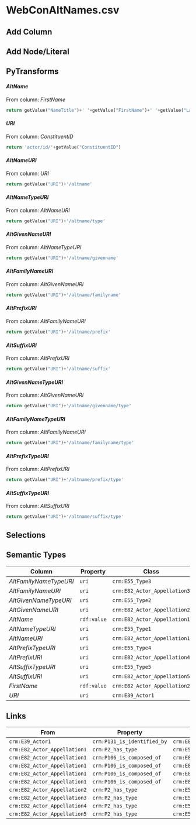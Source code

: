 # WebConAltNames.csv

## Add Column

## Add Node/Literal

## PyTransforms
#### _AltName_
From column: _FirstName_
``` python
return getValue("NameTitle")+' '+getValue("FirstName")+' '+getValue("LastName")+' '+getValue("Suffix")
```

#### _URI_
From column: _ConstituentID_
``` python
return 'actor/id/'+getValue("ConstituentID")
```

#### _AltNameURI_
From column: _URI_
``` python
return getValue("URI")+'/altname'
```

#### _AltNameTypeURI_
From column: _AltNameURI_
``` python
return getValue("URI")+'/altname/type'
```

#### _AltGivenNameURI_
From column: _AltNameTypeURI_
``` python
return getValue("URI")+'/altname/givenname'
```

#### _AltFamilyNameURI_
From column: _AltGivenNameURI_
``` python
return getValue("URI")+'/altname/familyname'
```

#### _AltPrefixURI_
From column: _AltFamilyNameURI_
``` python
return getValue("URI")+'/altname/prefix'
```

#### _AltSuffixURI_
From column: _AltPrefixURI_
``` python
return getValue("URI")+'/altname/suffix'
```

#### _AltGivenNameTypeURI_
From column: _AltGivenNameURI_
``` python
return getValue("URI")+'/altname/givenname/type'
```

#### _AltFamilyNameTypeURI_
From column: _AltFamilyNameURI_
``` python
return getValue("URI")+'/altname/familyname/type'
```

#### _AltPrefixTypeURI_
From column: _AltPrefixURI_
``` python
return getValue("URI")+'/altname/prefix/type'
```

#### _AltSuffixTypeURI_
From column: _AltSuffixURI_
``` python
return getValue("URI")+'/altname/suffix/type'
```


## Selections

## Semantic Types
| Column | Property | Class |
|  ----- | -------- | ----- |
| _AltFamilyNameTypeURI_ | `uri` | `crm:E55_Type3`|
| _AltFamilyNameURI_ | `uri` | `crm:E82_Actor_Appellation3`|
| _AltGivenNameTypeURI_ | `uri` | `crm:E55_Type2`|
| _AltGivenNameURI_ | `uri` | `crm:E82_Actor_Appellation2`|
| _AltName_ | `rdf:value` | `crm:E82_Actor_Appellation1`|
| _AltNameTypeURI_ | `uri` | `crm:E55_Type1`|
| _AltNameURI_ | `uri` | `crm:E82_Actor_Appellation1`|
| _AltPrefixTypeURI_ | `uri` | `crm:E55_Type4`|
| _AltPrefixURI_ | `uri` | `crm:E82_Actor_Appellation4`|
| _AltSuffixTypeURI_ | `uri` | `crm:E55_Type5`|
| _AltSuffixURI_ | `uri` | `crm:E82_Actor_Appellation5`|
| _FirstName_ | `rdf:value` | `crm:E82_Actor_Appellation2`|
| _URI_ | `uri` | `crm:E39_Actor1`|


## Links
| From | Property | To |
|  --- | -------- | ---|
| `crm:E39_Actor1` | `crm:P131_is_identified_by` | `crm:E82_Actor_Appellation1`|
| `crm:E82_Actor_Appellation1` | `crm:P2_has_type` | `crm:E55_Type1`|
| `crm:E82_Actor_Appellation1` | `crm:P106_is_composed_of` | `crm:E82_Actor_Appellation2`|
| `crm:E82_Actor_Appellation1` | `crm:P106_is_composed_of` | `crm:E82_Actor_Appellation3`|
| `crm:E82_Actor_Appellation1` | `crm:P106_is_composed_of` | `crm:E82_Actor_Appellation4`|
| `crm:E82_Actor_Appellation1` | `crm:P106_is_composed_of` | `crm:E82_Actor_Appellation5`|
| `crm:E82_Actor_Appellation2` | `crm:P2_has_type` | `crm:E55_Type2`|
| `crm:E82_Actor_Appellation3` | `crm:P2_has_type` | `crm:E55_Type3`|
| `crm:E82_Actor_Appellation4` | `crm:P2_has_type` | `crm:E55_Type4`|
| `crm:E82_Actor_Appellation5` | `crm:P2_has_type` | `crm:E55_Type5`|
